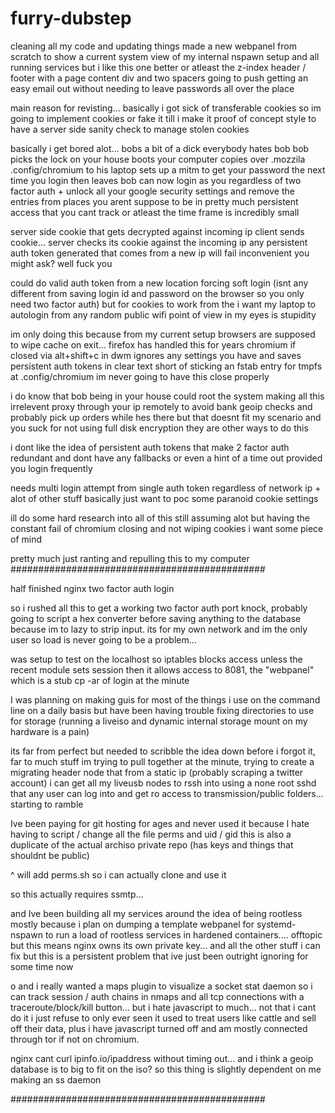 furry-dubstep
=============

cleaning all my code and updating things
made a new webpanel from scratch to show a current system view of my internal nspawn setup and all running services
but i like this one better or atleast the z-index header / footer with a page content div and two spacers 
going to push getting an easy email out without needing to leave passwords all over the place 

main reason for revisting... 
basically i got sick of transferable cookies so im going to implement cookies or fake it till i make it proof of concept style
to have a server side sanity check to manage stolen cookies

basically i get bored alot...
bobs a bit of a dick everybody hates bob
bob picks the lock on your house boots your computer copies over .mozzila .config/chromium to his laptop sets up a mitm to get your password the next time you login then leaves
bob can now login as you regardless of two factor auth + unlock all your google security settings and remove the entries from places you arent suppose to be in
pretty much persistent access that you cant track or atleast the time frame is incredibly small

server side cookie that gets decrypted against incoming ip 
client sends cookie... server checks its cookie against the incoming ip
any persistent auth token generated that comes from a new ip will fail
inconvenient you might ask? well fuck you

could do valid auth token from a new location forcing soft login (isnt any different from saving login id and password on the browser so you only need two factor auth)
but for cookies to work from the i want my laptop to autologin from any random public wifi point of view in my eyes is stupidity

im only doing this because from my current setup browsers are supposed to wipe cache on exit...
firefox has handled this for years 
chromium if closed via alt+shift+c in dwm ignores any settings you have and saves persistent auth tokens in clear text
short of sticking an fstab entry for tmpfs at .config/chromium im never going to have this close properly

i do know that bob being in your house could root the system making all this irrelevent proxy
through your ip remotely to avoid bank geoip checks and probably pick up orders while hes there but that doesnt fit my scenario
and you suck for not using full disk encryption
they are other ways to do this 

i dont like the idea of persistent auth tokens that make 2 factor auth redundant and dont have any fallbacks or even a hint of a time out provided you login frequently

needs multi login attempt from single auth token regardless of network ip + alot of other stuff basically just want to poc some paranoid cookie settings 

ill do some hard research into all of this still assuming alot but having the constant fail of chromium closing and not wiping cookies i want some piece of mind 

pretty much just ranting and repulling this to my computer 
##############################################

half finished nginx two factor auth login 

so i rushed all this to get a working two factor auth port knock, probably going to script a hex converter before saving anything to the database because im to lazy to strip input. its for my own network and im the only user so load is never going to be a problem...

was setup to test on the localhost so iptables blocks access unless the recent module sets session then it allows access to 8081, the "webpanel" which is a stub cp -ar of login at the minute

I was planning on making guis for most of the things i use on the command line on a daily basis but have been having trouble fixing directories to use for storage (running a liveiso and dynamic internal storage mount on my hardware is a pain) 

its far from perfect but needed to scribble the idea down before i forgot it, far to much stuff im trying to pull together at the minute, trying to create a migrating header node that from a static ip (probably scraping a twitter account) i can get all my liveusb nodes to rssh into using a none root sshd that any user can log into and get ro access to transmission/public folders... starting to ramble 

Ive been paying for git hosting for ages and never used it because I hate having to script / change all the file perms and uid / gid this is also a duplicate of the actual archiso private repo (has keys and things that shouldnt be public)

^ will add perms.sh so i can actually clone and use it 

so this actually requires ssmtp...

and Ive been building all my services around the idea of being rootless mostly because i plan on dumping a template webpanel for systemd-nspawn to run a load of rootless services in hardened containers.... offtopic
but this means nginx owns its own private key... and all the other stuff i can fix but this is a persistent problem that ive just been outright ignoring for some time now 

o and i really wanted a maps plugin to visualize a socket stat daemon so i can track session / auth chains in nmaps and all tcp connections with a traceroute/block/kill button... but i hate javascript to much... not that i cant do it i just refuse to only ever seen it used to treat users like cattle and sell off their data, plus i have javascript turned off and am mostly connected through tor if not on chromium. 

nginx cant curl ipinfo.io/ipaddress without timing out... and i think a geoip database is to big to fit on the iso?
so this thing is slightly dependent on me making an ss daemon 

##############################################
